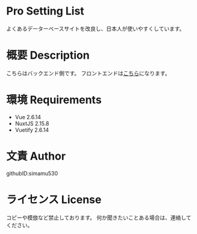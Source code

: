 # Pro Setting List  
よくあるデーターベースサイトを改良し、日本人が使いやすくしています。  

# 概要 Description
こちらはバックエンド側です。
フロントエンドは[こちら](https://github.com/simamu530/frontend)になります。

# 環境 Requirements
- Vue 2.6.14  
- NuxtJS 2.15.8  
- Vuetify 2.6.14  

# 文責 Author
githubID:simamu530

# ライセンス License
コピーや模倣など禁止しております。
何か聞きたいことある場合は、連絡してください。